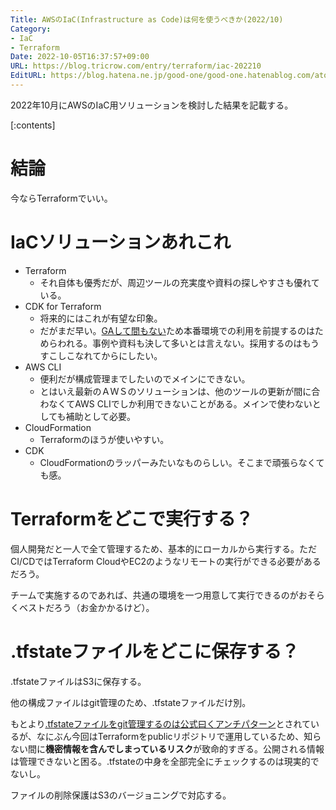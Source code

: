 ```yaml
---
Title: AWSのIaC(Infrastructure as Code)は何を使うべきか(2022/10)
Category:
- IaC
- Terraform
Date: 2022-10-05T16:37:57+09:00
URL: https://blog.tricrow.com/entry/terraform/iac-202210
EditURL: https://blog.hatena.ne.jp/good-one/good-one.hatenablog.com/atom/entry/4207112889924754180
---
```


2022年10月にAWSのIaC用ソリューションを検討した結果を記載する。

[:contents]

# 結論

今ならTerraformでいい。

# IaCソリューションあれこれ

- Terraform
  - それ自体も優秀だが、周辺ツールの充実度や資料の探しやすさも優れている。
- CDK for Terraform
  - 将来的にはこれが有望な印象。
  - だがまだ早い。[GAして間もない](https://aws.amazon.com/jp/blogs/news/cdk-for-terraform-on-aws-jp/)ため本番環境での利用を前提するのはためらわれる。事例や資料も決して多いとは言えない。採用するのはもうすこしこなれてからにしたい。
- AWS CLI
  - 便利だが構成管理までしたいのでメインにできない。
  - とはいえ最新のＡＷＳのソリューションは、他のツールの更新が間に合わなくてAWS CLIでしか利用できないことがある。メインで使わないとしても補助として必要。
- CloudFormation 
  - Terraformのほうが使いやすい。
- CDK
  - CloudFormationのラッパーみたいなものらしい。そこまで頑張らなくても感。

# Terraformをどこで実行する？

個人開発だと一人で全て管理するため、基本的にローカルから実行する。ただCI/CDではTerraform CloudやEC2のようなリモートの実行ができる必要があるだろう。

チームで実施するのであれば、共通の環境を一つ用意して実行できるのがおそらくベストだろう（お金かかるけど）。

# .tfstateファイルをどこに保存する？

.tfstateファイルはS3に保存する。

他の構成ファイルはgit管理のため、.tfstateファイルだけ別。

もとより[.tfstateファイルをgit管理するのは公式曰くアンチパターン](https://www.terraform-best-practices.com/code-structure)とされているが、なにぶん今回はTerraformをpublicリポジトリで運用しているため、知らない間に**機密情報を含んでしまっているリスク**が致命的すぎる。公開される情報は管理できないと困る。.tfstateの中身を全部完全にチェックするのは現実的でないし。


ファイルの削除保護はS3のバージョニングで対応する。
